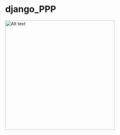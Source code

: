 # django_PPP

<img src="
https://github.com/arthurbirate/django_PPP/tree/main/screenshots" alt="Alt text" width="350"/>

